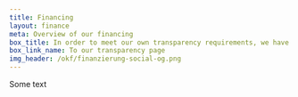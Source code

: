 ```yaml
---
title: Financing
layout: finance
meta: Overview of our financing
box_title: In order to meet our own transparency requirements, we have compiled the most important transparency information
box_link_name: To our transparency page
img_header: /okf/finanzierung-social-og.png
---
```


Some text
